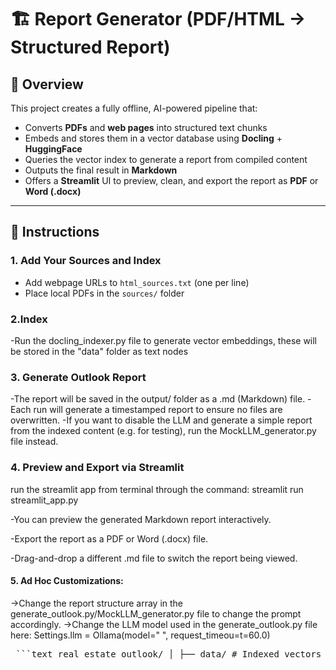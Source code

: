 # 🏗️ Report Generator (PDF/HTML → Structured Report)

## 📌 Overview

This project creates a fully offline, AI-powered pipeline that:

- Converts **PDFs** and **web pages** into structured text chunks
- Embeds and stores them in a vector database using **Docling** + **HuggingFace**
- Queries the vector index to generate a report from compiled content
- Outputs the final result in **Markdown**
- Offers a **Streamlit** UI to preview, clean, and export the report as **PDF** or **Word (.docx)**

---

## 🧭 Instructions

### 1. Add Your Sources and Index
- Add webpage URLs to `html_sources.txt` (one per line)
- Place local PDFs in the `sources/` folder

### 2.Index

-Run the docling_indexer.py file to generate vector embeddings, these will be stored in the "data" folder as text nodes

### 3. Generate Outlook Report
-The report will be saved in the output/ folder as a .md (Markdown) file.
-Each run will generate a timestamped report to ensure no files are overwritten.
-If you want to disable the LLM and generate a simple report from the indexed content (e.g. for testing), run the MockLLM_generator.py file instead.

### 4. Preview and Export via Streamlit

run the streamlit app from terminal through the command: streamlit run streamlit_app.py

-You can preview the generated Markdown report interactively.

-Export the report as a PDF or Word (.docx) file.

-Drag-and-drop a different .md file to switch the report being viewed.

#### 5. Ad Hoc Customizations: 

->Change the report structure array in the generate_outlook.py/MockLLM_generator.py file to change the prompt accordingly.
->Change the LLM model used in the generate_outlook.py file here: 
Settings.llm = Ollama(model="  ", request_timeou=t=60.0)

<pre> ```text real_estate_outlook/ │ ├── data/ # Indexed vectors saved as nodes.pkl ├── sources/ # Folder with input PDF files ├── html_sources.txt # List of HTML source URLs ├── output/ # Generated reports (.md, .pdf, .docx) │ ├── docling_indexer.py # Embeds PDFs and HTML into vector format ├── generate_outlook.py # Generates report using vector DB and LLM ├── MockLLM_generator.py # Fallback version without LLM ├── app_streamlit.py # Streamlit UI for report viewing/export ├── requirements.txt # Python dependencies └── README.md # This file ``` </pre>


